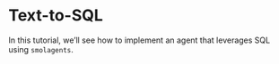 # Text-to-SQL
In this tutorial, we’ll see how to implement an agent that leverages SQL using `smolagents`.
